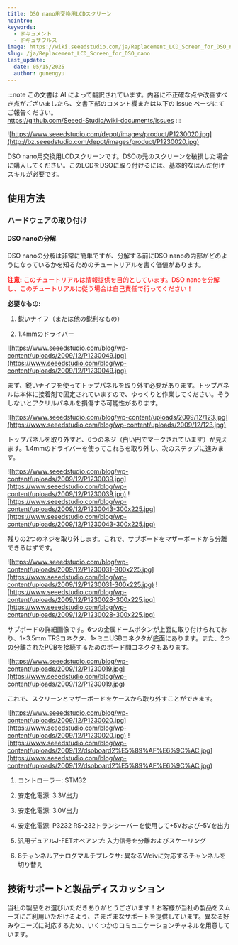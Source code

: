 ```yaml
---
title: DSO nano用交換用LCDスクリーン
nointro:
keywords:
  - ドキュメント
  - ドキュサウルス
image: https://wiki.seeedstudio.com/ja/Replacement_LCD_Screen_for_DSO_nano/
slug: /ja/Replacement_LCD_Screen_for_DSO_nano
last_update:
  date: 05/15/2025
  author: gunengyu
---
```

:::note
この文書は AI によって翻訳されています。内容に不正確な点や改善すべき点がございましたら、文書下部のコメント欄または以下の Issue ページにてご報告ください。  
https://github.com/Seeed-Studio/wiki-documents/issues
:::

![https://www.seeedstudio.com/depot/images/product/P1230020.jpg](http://bz.seeedstudio.com/depot/images/product/P1230020.jpg)

DSO nano用交換用LCDスクリーンです。DSOの元のスクリーンを破損した場合に購入してください。このLCDをDSOに取り付けるには、基本的なはんだ付けスキルが必要です。

## 使用方法

### ハードウェアの取り付け

#### DSO nanoの分解

DSO nanoの分解は非常に簡単ですが、分解する前にDSO nanoの内部がどのようになっているかを知るためのチュートリアルを書く価値があります。

<font color="red">
<strong>注意:</strong>
このチュートリアルは情報提供を目的としています。DSO nanoを分解し、このチュートリアルに従う場合は自己責任で行ってください！
</font>

**必要なもの:**

1. 鋭いナイフ（または他の鋭利なもの）

2. 1.4mmのドライバー

![https://www.seeedstudio.com/blog/wp-content/uploads/2009/12/P1230049.jpg](https://www.seeedstudio.com/blog/wp-content/uploads/2009/12/P1230049.jpg)

まず、鋭いナイフを使ってトップパネルを取り外す必要があります。トップパネルは本体に接着剤で固定されていますので、ゆっくりと作業してください。そうしないとアクリルパネルを損傷する可能性があります。

![https://www.seeedstudio.com/blog/wp-content/uploads/2009/12/123.jpg](https://www.seeedstudio.com/blog/wp-content/uploads/2009/12/123.jpg)

トップパネルを取り外すと、6つのネジ（白い円でマークされています）が見えます。1.4mmのドライバーを使ってこれらを取り外し、次のステップに進みます。

![https://www.seeedstudio.com/blog/wp-content/uploads/2009/12/P1230039.jpg](https://www.seeedstudio.com/blog/wp-content/uploads/2009/12/P1230039.jpg)
![https://www.seeedstudio.com/blog/wp-content/uploads/2009/12/P1230043-300x225.jpg](https://www.seeedstudio.com/blog/wp-content/uploads/2009/12/P1230043-300x225.jpg)

残りの2つのネジを取り外します。これで、サブボードをマザーボードから分離できるはずです。

![https://www.seeedstudio.com/blog/wp-content/uploads/2009/12/P1230031-300x225.jpg](https://www.seeedstudio.com/blog/wp-content/uploads/2009/12/P1230031-300x225.jpg)
![https://www.seeedstudio.com/blog/wp-content/uploads/2009/12/P1230028-300x225.jpg](https://www.seeedstudio.com/blog/wp-content/uploads/2009/12/P1230028-300x225.jpg)

サブボードの詳細画像です。6つの金属ドームボタンが上面に取り付けられており、1×3.5mm TRSコネクタ、1×ミニUSBコネクタが底面にあります。また、2つの分離されたPCBを接続するためのボード間コネクタもあります。

![https://www.seeedstudio.com/blog/wp-content/uploads/2009/12/P1230019.jpg](https://www.seeedstudio.com/blog/wp-content/uploads/2009/12/P1230019.jpg)

これで、スクリーンとマザーボードをケースから取り外すことができます。

![https://www.seeedstudio.com/blog/wp-content/uploads/2009/12/P1230020.jpg](https://www.seeedstudio.com/blog/wp-content/uploads/2009/12/P1230020.jpg)
![https://www.seeedstudio.com/blog/wp-content/uploads/2009/12/dsoboard2%E5%89%AF%E6%9C%AC.jpg](https://www.seeedstudio.com/blog/wp-content/uploads/2009/12/dsoboard2%E5%89%AF%E6%9C%AC.jpg)

1. コントローラー: STM32

2. 安定化電源: 3.3V出力

3. 安定化電源: 3.0V出力

4. 安定化電源: P3232 RS-232トランシーバーを使用して+5Vおよび-5Vを出力

5. 汎用デュアルJ-FETオペアンプ: 入力信号を分離およびスケーリング

6. 8チャンネルアナログマルチプレクサ: 異なるV/divに対応するチャンネルを切り替え

## 技術サポートと製品ディスカッション

当社の製品をお選びいただきありがとうございます！お客様が当社の製品をスムーズにご利用いただけるよう、さまざまなサポートを提供しています。異なる好みやニーズに対応するため、いくつかのコミュニケーションチャネルを用意しています。

<div class="button_tech_support_container">
<a href="https://forum.seeedstudio.com/" class="button_forum"></a> 
<a href="https://www.seeedstudio.com/contacts" class="button_email"></a>
</div>

<div class="button_tech_support_container">
<a href="https://discord.gg/eWkprNDMU7" class="button_discord"></a> 
<a href="https://github.com/Seeed-Studio/wiki-documents/discussions/69" class="button_discussion"></a>
</div>